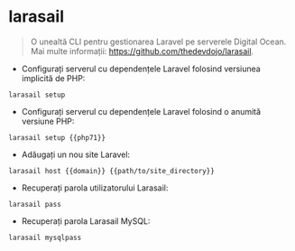 # larasail

> O unealtă CLI pentru gestionarea Laravel pe serverele Digital Ocean.
> Mai multe informații: <https://github.com/thedevdojo/larasail>.

- Configurați serverul cu dependențele Laravel folosind versiunea implicită de PHP:

`larasail setup`

- Configurați serverul cu dependențele Laravel folosind o anumită versiune PHP:

`larasail setup {{php71}}`

- Adăugați un nou site Laravel:

`larasail host {{domain}} {{path/to/site_directory}}`

- Recuperați parola utilizatorului Larasail:

`larasail pass`

- Recuperați parola Larasail MySQL:

`larasail mysqlpass`
